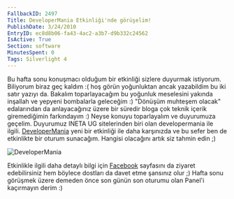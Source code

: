 ```yaml
---
FallbackID: 2497
Title: DeveloperMania Etkinliği'nde görüşelim!
PublishDate: 3/24/2010
EntryID: ec8d8b06-fa43-4ac2-a3b7-d9b332c24562
IsActive: True
Section: software
MinutesSpent: 0
Tags: Silverlight 4
---
```

Bu hafta sonu konuşmacı olduğum bir etkinliği sizlere duyurmak
istiyorum. Biliyorum biraz geç kaldım :( hoş görün yoğunluktan ancak
yazabildim bu iki satır yazıyı da. Bakalım toparlayacağım bu yoğunluk
meselesini yakında inşallah ve yepyeni bombalarla geleceğim :) "Dönüşüm
muhteşem olacak" edalarından da anlayacağınız üzere bir süredir bloga
çok teknik içerik giremediğimin farkındayım :) Neyse konuyu toparlayalım
ve duyurumuza geçelim. Duyurumuz INETA UG sitelerinden biri olan
developermania ile ilgili.
[DeveloperMania](http://www.developermania.net/developermania/haber.asp?katID=64)
yeni bir etkinliği ile daha karşınızda ve bu sefer ben de etkinlikte bir
oturum sunacağım. Hangisi olacağını artık siz tahmin edin ;)

![DeveloperMania](http://cdn.daron.yondem.com/assets/2497/23032010_1.jpg)

Etkinlikle ilgili daha detaylı bilgi için
[Facebook](http://www.facebook.com/event.php?eid=370677281359&ref=mf)
sayfasını da ziyaret edebilirsiniz hem böylece dostları da davet etme
şansınız olur ;) Hafta sonu görüşmek üzere demeden önce son günün son
oturumu olan Panel'i kaçırmayın derim :)


